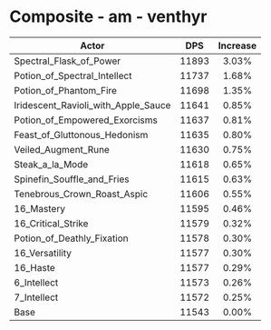 # Composite - am - venthyr
| Actor | DPS | Increase |
|---|:---:|:---:|
|Spectral_Flask_of_Power|11893|3.03%|
|Potion_of_Spectral_Intellect|11737|1.68%|
|Potion_of_Phantom_Fire|11698|1.35%|
|Iridescent_Ravioli_with_Apple_Sauce|11641|0.85%|
|Potion_of_Empowered_Exorcisms|11637|0.81%|
|Feast_of_Gluttonous_Hedonism|11635|0.80%|
|Veiled_Augment_Rune|11630|0.75%|
|Steak_a_la_Mode|11618|0.65%|
|Spinefin_Souffle_and_Fries|11615|0.63%|
|Tenebrous_Crown_Roast_Aspic|11606|0.55%|
|16_Mastery|11595|0.46%|
|16_Critical_Strike|11579|0.32%|
|Potion_of_Deathly_Fixation|11578|0.30%|
|16_Versatility|11577|0.30%|
|16_Haste|11577|0.29%|
|6_Intellect|11573|0.26%|
|7_Intellect|11572|0.25%|
|Base|11543|0.00%|
